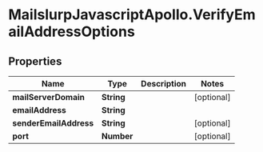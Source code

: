 # MailslurpJavascriptApollo.VerifyEmailAddressOptions

## Properties

Name | Type | Description | Notes
------------ | ------------- | ------------- | -------------
**mailServerDomain** | **String** |  | [optional] 
**emailAddress** | **String** |  | 
**senderEmailAddress** | **String** |  | [optional] 
**port** | **Number** |  | [optional] 


